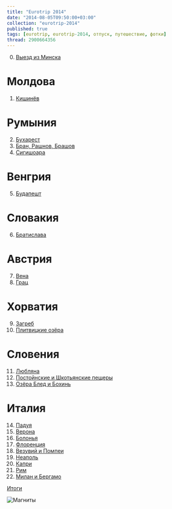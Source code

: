 ```yaml
---
title: "Eurotrip 2014"
date: "2014-08-05T09:50:00+03:00"
collection: "eurotrip-2014"
published: true
tags: [eurotrip, eurotrip-2014, отпуск, путешествие, фотки]
thread: 2900664356
---
```


0. [Выезд из Минска][start]

# Молдова

1. [Кишинёв][chisinau]

# Румыния

2. [Бухарест][bucharest]
3. [Бран, Рашнов, Брашов][bran-rasnov-brasov]
4. [Сигишоара][sighisoara]

# Венгрия

5. [Будапешт][budapest]

# Словакия

6. [Братислава][bratislava]

# Австрия

7. [Вена][vienna]
8. [Грац][graz]

# Хорватия

9. [Загреб][zagreb]
10. [Плитвицкие озёра][plitvice-lakes]

# Словения

11. [Любляна][ljubljana]
12. [Постойнские и Шкотьянские пещеры][postojna-skocjan]
13. [Озёра Блед и Бохинь][bled-bohinj]

# Италия

14. [Падуя][padua]
15. [Верона][verona]
16. [Болонья][bologna]
17. [Флоренция][florence]
18. [Везувий и Помпеи][vesuvius-and-pompeii]
19. [Неаполь][naples]
20. [Капри][capri]
21. [Рим][rome]
22. [Милан и Бергамо][milan-and-bergamo]

[Итоги][results]

![Магниты](/images/travel/2014-06-eurotrip/magnets.jpg "Магниты")    

[start]: /post/eurotrip-2014-start/
[chisinau]: /post/eurotrip-2014-chisinau/
[bucharest]: /post/eurotrip-2014-bucharest/
[bran-rasnov-brasov]: /post/eurotrip-2014-bran-rasnov-brasov/
[sighisoara]: /post/eurotrip-2014-sighisoara/
[budapest]: /post/eurotrip-2014-budapest/
[bratislava]: /post/eurotrip-2014-bratislava/
[vienna]: /post/eurotrip-2014-vienna/
[graz]: /post/eurotrip-2014-graz/
[zagreb]: /post/eurotrip-2014-zagreb/
[plitvice-lakes]: /post/eurotrip-2014-plitvice-lakes/
[ljubljana]: /post/eurotrip-2014-ljubljana/
[postojna-skocjan]: /post/eurotrip-2014-postojna-skocjan/
[bled-bohinj]: /post/eurotrip-2014-bled-bohinj/
[padua]: /post/eurotrip-2014-padua/
[verona]: /post/eurotrip-2014-verona/
[bologna]: /post/eurotrip-2014-bologna/
[florence]: /post/eurotrip-2014-florence/
[vesuvius-and-pompeii]: /post/eurotrip-2014-vesuvius-and-pompeii/
[naples]: /post/eurotrip-2014-naples/
[capri]: /post/eurotrip-2014-capri/
[rome]: /post/eurotrip-2014-rome/
[milan-and-bergamo]: /post/eurotrip-2014-milan-and-bergamo/
[results]: /post/eurotrip-2014-results/
